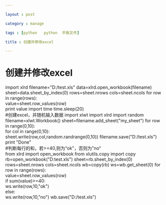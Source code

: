 ```yaml
---

layout : post

category : manage

tags : [python   python  平板文件]

title : 创建并修改excel

---
```


# 创建并修改excel



import xlrd filename="D:/test.xls" 
data=xlrd.open_workbook(filename) 
sheet=data.sheet_by_index(0)
 rows=sheet.nrows 
cols=sheet.ncols for row in range(rows):     
value=sheet.row_values(row) 	
print value import time time.sleep(20)  
    #创建excel，并随机输入数据
 import xlwt import xlrd
 import random
 filename=xlwt.Workbook() 
sheet=filename.add_sheet("my_sheet") 
for row in range(0,10):     
for col in range(0,10):         
sheet.write(row,col,random.randrange(0,10)) filename.save("D:/test.xls") print "Done"  
    #判断每行的和，若>=40,则为“ok"，否则为”no“  
from xlrd import open_workbook 
from xlutils.copy import copy 
rb=open_workbook("D:test.xls") 
sheet=rb.sheet_by_index(0) 
rows=sheet.nrows 
cols=sheet.ncols 
wb=copy(rb) 
ws=wb.get_sheet(0) 
for row in range(rows): 	
value=sheet.row_values(row) 	
if sum(value)>=40: 		
ws.write(row,10,"ok") 	
else: 		
ws.write(row,10,"no") wb.save("D:/test.xls")
